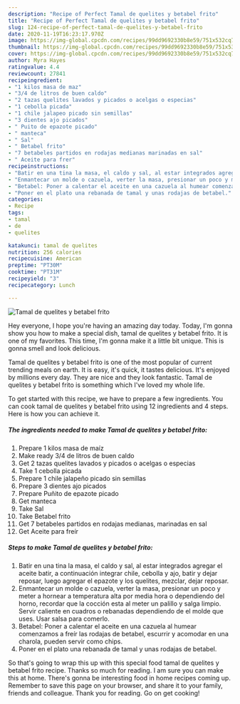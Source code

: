 ```yaml
---
description: "Recipe of Perfect Tamal de quelites y betabel frito"
title: "Recipe of Perfect Tamal de quelites y betabel frito"
slug: 124-recipe-of-perfect-tamal-de-quelites-y-betabel-frito
date: 2020-11-19T16:23:17.970Z
image: https://img-global.cpcdn.com/recipes/99dd9692330b8e59/751x532cq70/tamal-de-quelites-y-betabel-frito-foto-principal.jpg
thumbnail: https://img-global.cpcdn.com/recipes/99dd9692330b8e59/751x532cq70/tamal-de-quelites-y-betabel-frito-foto-principal.jpg
cover: https://img-global.cpcdn.com/recipes/99dd9692330b8e59/751x532cq70/tamal-de-quelites-y-betabel-frito-foto-principal.jpg
author: Myra Hayes
ratingvalue: 4.4
reviewcount: 27841
recipeingredient:
- "1 kilos masa de maz"
- "3/4 de litros de buen caldo"
- "2 tazas quelites lavados y picados o acelgas o especias"
- "1 cebolla picada"
- "1 chile jalapeo picado sin semillas"
- "3 dientes ajo picados"
- " Puito de epazote picado"
- " manteca"
- " Sal"
- " Betabel frito"
- "7 betabeles partidos en rodajas medianas marinadas en sal"
- " Aceite para frer"
recipeinstructions:
- "Batir en una tina la masa, el caldo y sal, al estar integrados agregar el aceite batir, a continuación integrar chile, cebolla y ajo, batir y dejar reposar, luego agregar el epazote y los quelites, mezclar, dejar reposar."
- "Enmantecar un molde o cazuela, verter la masa, presionar un poco y meter a hornear a temperatura alta por media hora o dependiendo del horno, recordar que la cocción esta al meter un palillo y salga limpio. Servir caliente en cuadros o rebanadas dependiendo de el molde que uses. Usar salsa para comerlo."
- "Betabel: Poner a calentar el aceite en una cazuela al humear comenzamos a freír las rodajas de betabel, escurrir y acomodar en una charola, pueden servir como chips."
- "Poner en el plato una rebanada de tamal y unas rodajas de betabel."
categories:
- Recipe
tags:
- tamal
- de
- quelites

katakunci: tamal de quelites 
nutrition: 256 calories
recipecuisine: American
preptime: "PT30M"
cooktime: "PT31M"
recipeyield: "3"
recipecategory: Lunch

---
```



![Tamal de quelites y betabel frito](https://img-global.cpcdn.com/recipes/99dd9692330b8e59/751x532cq70/tamal-de-quelites-y-betabel-frito-foto-principal.jpg)

Hey everyone, I hope you're having an amazing day today. Today, I'm gonna show you how to make a special dish, tamal de quelites y betabel frito. It is one of my favorites. This time, I'm gonna make it a little bit unique. This is gonna smell and look delicious.



Tamal de quelites y betabel frito is one of the most popular of current trending meals on earth. It is easy, it's quick, it tastes delicious. It's enjoyed by millions every day. They are nice and they look fantastic. Tamal de quelites y betabel frito is something which I've loved my whole life.


To get started with this recipe, we have to prepare a few ingredients. You can cook tamal de quelites y betabel frito using 12 ingredients and 4 steps. Here is how you can achieve it.

<!--inarticleads1-->

##### The ingredients needed to make Tamal de quelites y betabel frito:

1. Prepare 1 kilos masa de maíz
1. Make ready 3/4 de litros de buen caldo
1. Get 2 tazas quelites lavados y picados o acelgas o especias
1. Take 1 cebolla picada
1. Prepare 1 chile jalapeño picado sin semillas
1. Prepare 3 dientes ajo picados
1. Prepare  Puñito de epazote picado
1. Get  manteca
1. Take  Sal
1. Take  Betabel frito
1. Get 7 betabeles partidos en rodajas medianas, marinadas en sal
1. Get  Aceite para freír




<!--inarticleads2-->

##### Steps to make Tamal de quelites y betabel frito:

1. Batir en una tina la masa, el caldo y sal, al estar integrados agregar el aceite batir, a continuación integrar chile, cebolla y ajo, batir y dejar reposar, luego agregar el epazote y los quelites, mezclar, dejar reposar.
1. Enmantecar un molde o cazuela, verter la masa, presionar un poco y meter a hornear a temperatura alta por media hora o dependiendo del horno, recordar que la cocción esta al meter un palillo y salga limpio. Servir caliente en cuadros o rebanadas dependiendo de el molde que uses. Usar salsa para comerlo.
1. Betabel: Poner a calentar el aceite en una cazuela al humear comenzamos a freír las rodajas de betabel, escurrir y acomodar en una charola, pueden servir como chips.
1. Poner en el plato una rebanada de tamal y unas rodajas de betabel.




So that's going to wrap this up with this special food tamal de quelites y betabel frito recipe. Thanks so much for reading. I am sure you can make this at home. There's gonna be interesting food in home recipes coming up. Remember to save this page on your browser, and share it to your family, friends and colleague. Thank you for reading. Go on get cooking!
